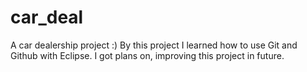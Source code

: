 # car_deal
A car dealership project :)
By this project I learned how to use Git and Github with Eclipse. I got plans on, improving this project in future.
